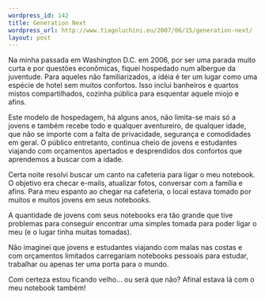 ```yaml
--- 
wordpress_id: 142
title: Generation Next
wordpress_url: http://www.tiagoluchini.eu/2007/06/15/generation-next/
layout: post
---
```

Na minha passada em Washington D.C. em 2006, por ser uma parada muito curta e por questões econômicas, fiquei hospedado num albergue da juventude. Para aqueles não familiarizados, a idéia é ter um lugar como uma espécie de hotel sem muitos confortos. Isso inclui banheiros e quartos mistos compartilhados, cozinha pública para esquentar aquele miojo e afins.

Este modelo de hospedagem, há alguns anos, não limita-se mais só a jovens e também recebe todo e qualquer aventureiro, de qualquer idade, que não se importe com a falta de privacidade, segurança e comodidades em geral. O público entretanto, continua cheio de jovens e estudantes viajando com orçamentos apertados e desprendidos dos confortos que aprendemos a buscar com a idade.

Certa noite resolvi buscar um canto na cafeteria para ligar o meu notebook. O objetivo era checar e-mails, atualizar fotos, conversar com a família e afins. Para meu espanto ao chegar na cafeteria, o local estava tomado por muitos e muitos jovens em seus notebooks.

A quantidade de jovens com seus notebooks era tão grande que tive problemas para conseguir encontrar uma simples tomada para poder ligar o meu (e o lugar tinha muitas tomadas).

Não imaginei que jovens e estudantes viajando com malas nas costas e com orçamentos limitados carregariam notebooks pessoais para estudar, trabalhar ou apenas ter uma porta para o mundo.

Com certeza estou ficando velho... ou será que não? Afinal estava lá com o meu notebook também!
